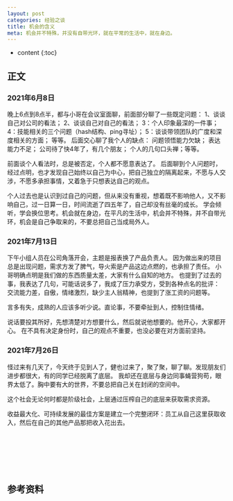 ```yaml
---
layout: post
categories: 经验之谈
title: 机会的含义
meta: 机会并不特殊，并没有自带光环，就在平常的生活中，就在身边。
---
```

* content
{:toc}

## 正文

### 2021年6月8日

晚上6点到8点半，都与小哥在会议室面聊，前面部分聊了一些既定问题：
1、谈谈自己对公司的看法；
2、谈谈自己对自己的看法；
3：个人印象最深的一件事；
4：技能相关的三个问题（hash结构、ping寻址）；
5：谈谈带领团队的广度和深度相关的方面； 等等。
后面交心聊了我个人的缺点：
问题领悟能力欠缺；
表达能力不足；
公司待了快4年了，有几个朋友；
个人的几句口头禅；等等。

前面谈个人看法时，总是被否定，个人都不愿意表达了。
后面聊到个人问题时，经过点明，也才发现自己始终以自己为中心，把自己独立的隔离起来，不愿与人交涉，不愿多承担事情，又着急于只想表达自己的观点。

个人过去也是认识到过自己的问题，但从来没有重视，想着既不影响他人，又不影响自己，过一日算一日，时间流逝了四五年了，自己却没有丝毫的成长。
学会倾听，学会换位思考。机会就在身边，在平凡的生活中，机会并不特殊，并不自带光环，机会是自己争取来的，不要总把自己当成局外人。

### 2021年7月13日

下午小组人员在公司角落开会，主题是报表换了产品负责人。
因为做出来的项目总是出现问题，需求方发了脾气，导火索是产品这边点燃的，也承担了责任。
小哥明确点明是我们做的东西质量太差，大家有什么自知的地方。
也提到了过去的事，我表达了几句，可能话说多了，我成了压力承受方，受到各种点名的批评：
交流能力差，自傲，情绪激烈，缺少主人翁精神，也提到了涨工资的问题等。

言多有失，成熟的人应该多听少说。直论事，不要牵扯到人，控制住情绪。

说话要投其所好，先想清楚对方想要什么，然后就说他想要的。他开心，大家都开心。
在不具有决定身份时，自己的观点不重要，也没必要在对方面前坚持。

### 2021年7月26日

怪过来有几天了，今天终于见到人了，健也过来了，聚了聚，聊了聊。发现朋友们进步都很大，有的同学已经脱离了底层。
我却还在底层与身边同事蝇营狗苟，眼界太低了。胸中要有大的世界，不要总把自己关在封闭的空间中。

这个社会无论何时都是阶级社会，上层通过压榨自己的底层来获取需求资源。

收益最大化、可持续发展的最佳方案是建立一个完整闭环：员工从自己这里获取收入，然后在自己的其他产品那把收入花出去。



<br/><br/><br/><br/><br/>
## 参考资料



